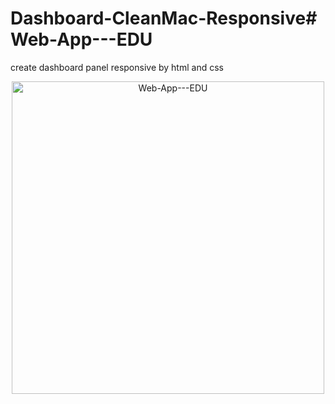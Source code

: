 # Dashboard-CleanMac-Responsive# Web-App---EDU
create dashboard panel responsive by html and css 
<p align="center"><a href="https://codepen.io/mazdevelop100/full/PoZrRBx" align="center"><img src="https://static.dribbble.com/users/702789/screenshots/9551899/media/5000174951650a11304a03b01ea3346a.png" alt="Web-App---EDU" border="0" width="500"></a></p>
